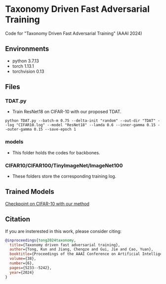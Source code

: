 # Taxonomy Driven Fast Adversarial Training

Code for "Taxonomy Driven Fast Adversarial Training" (AAAI 2024)

## Environments

- python 3.7.13
- torch 1.13.1
- torchvision 0.13

## Files

### TDAT.py

- Train ResNet18 on CIFAR-10 with our proposed TDAT.

`python TDAT.py --batch-m 0.75 --delta-init "random" --out-dir "TDAT" --log "CIFAR10.log" --model "ResNet18" --lamda 0.6 --inner-gamma 0.15 --outer-gamma 0.15 --save-epoch 1`

### models

- This folder holds the codes for backbones.

### CIFAR10/CIFAR100/TinyImageNet/ImageNet100

- These folders store the corresponding training log.

## Trained Models
[Checkpoint on CIFAR-10 with our method](https://drive.google.com/file/d/1fPYwjz2V9wibfdWlopip0tfK4IB0KS9o/view?usp=drive_link)

## Citation
If you are insterested in this work, please consider citing:

```bibtex
@inproceedings{tong2024taxonomy,
  title={Taxonomy driven fast adversarial training},
  author={Tong, Kun and Jiang, Chengze and Gui, Jie and Cao, Yuan},
  booktitle={Proceedings of the AAAI Conference on Artificial Intelligence},
  volume={38},
  number={6},
  pages={5233--5242},
  year={2024}
}
